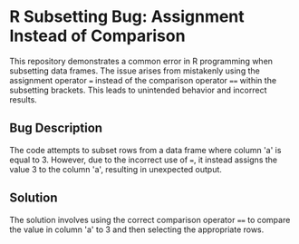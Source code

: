 # R Subsetting Bug: Assignment Instead of Comparison

This repository demonstrates a common error in R programming when subsetting data frames. The issue arises from mistakenly using the assignment operator `=` instead of the comparison operator `==` within the subsetting brackets. This leads to unintended behavior and incorrect results.

## Bug Description
The code attempts to subset rows from a data frame where column 'a' is equal to 3.  However, due to the incorrect use of `=`, it instead assigns the value 3 to the column 'a', resulting in unexpected output.

## Solution
The solution involves using the correct comparison operator `==` to compare the value in column 'a' to 3 and then selecting the appropriate rows.